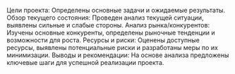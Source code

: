 Цели проекта: Определены основные задачи и ожидаемые результаты.
Обзор текущего состояния: Проведен анализ текущей ситуации, выявлены сильные и слабые стороны.
Анализ рынка/конкурентов: Изучены основные конкуренты, определены рыночные тенденции и возможности для роста.
Ресурсы и риски: Оценены доступные ресурсы, выявлены потенциальные риски и разработаны меры по их минимизации.
Выводы и рекомендации: На основе анализа предложены ключевые шаги для успешной реализации проекта.
